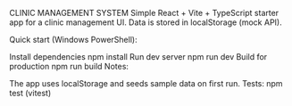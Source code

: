 CLINIC MANAGEMENT SYSTEM
Simple React + Vite + TypeScript starter app for a clinic management UI. Data is stored in localStorage (mock API).

Quick start (Windows PowerShell):

Install dependencies
npm install
Run dev server
npm run dev
Build for production
npm run build
Notes:

The app uses localStorage and seeds sample data on first run.
Tests: npm test (vitest)
